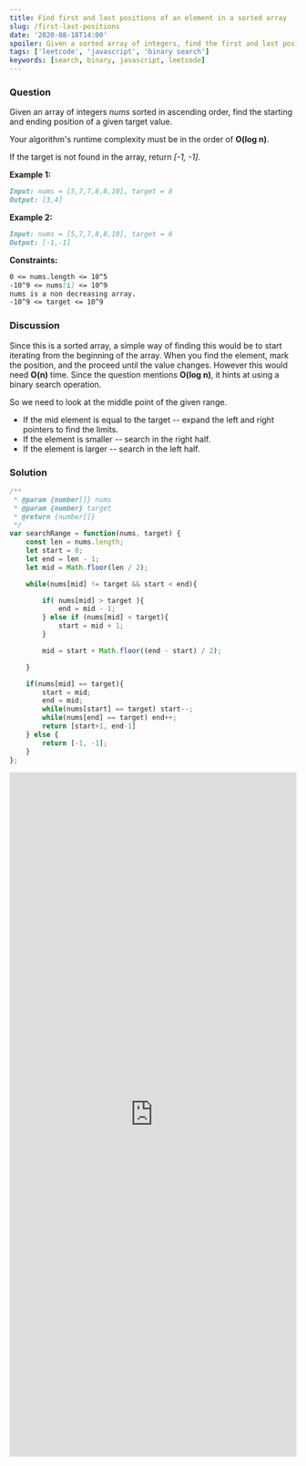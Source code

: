 ```yaml
---
title: Find first and last positions of an element in a sorted array
slug: /first-last-positions
date: '2020-08-18T14:00'
spoiler: Given a sorted array of integers, find the first and last positions of given element.
tags: ['leetcode', 'javascript', 'binary search']
keywords: [search, binary, javascript, leetcode]
---
```

### Question

Given an array of integers *nums* sorted in ascending order, find the starting and ending position of a given target value.

Your algorithm's runtime complexity must be in the order of **O(log n)**.

If the target is not found in the array, return *[-1, -1]*.

**Example 1:**
```md
Input: nums = [5,7,7,8,8,10], target = 8
Output: [3,4]
```
**Example 2:**
```md
Input: nums = [5,7,7,8,8,10], target = 6
Output: [-1,-1]
```

**Constraints:**
```md
0 <= nums.length <= 10^5
-10^9 <= nums[i] <= 10^9
nums is a non decreasing array.
-10^9 <= target <= 10^9
```

### Discussion
Since this is a sorted array, a simple way of finding this would be to start iterating from the beginning of the array. When you find the element, mark the position, and the proceed until the value changes. However this would need **O(n)** time. Since the question mentions **O(log n)**, it hints at using a binary search operation.

So we need to look at the middle point of the given range.
- If the mid element is equal to the target -- expand the left and right pointers to find the limits.
- If the element is  smaller --  search in the right half.
- If the element is larger -- search in the left half.

### Solution

```js
/**
 * @param {number[]} nums
 * @param {number} target
 * @return {number[]}
 */
var searchRange = function(nums, target) {
    const len = nums.length;
    let start = 0;
    let end = len - 1;
    let mid = Math.floor(len / 2);

    while(nums[mid] != target && start < end){

        if( nums[mid] > target ){
            end = mid - 1;
        } else if (nums[mid] < target){
            start = mid + 1;
        }

        mid = start + Math.floor((end - start) / 2);

    }

    if(nums[mid] == target){
        start = mid;
        end = mid;
        while(nums[start] == target) start--;
        while(nums[end] == target) end++;
        return [start+1, end-1]
    } else {
        return [-1, -1];
    }
};
```
<iframe height="1200px" width="100%" src="https://repl.it/@jagzviruz/Find-first-and-last-positions-of-an-element?lite=true" scrolling="no" frameborder="no" allowtransparency="true" allowfullscreen="true" sandbox="allow-forms allow-pointer-lock allow-popups allow-same-origin allow-scripts allow-modals"></iframe>
